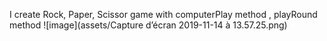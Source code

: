 I create Rock, Paper, Scissor game
with computerPlay method , playRound method
![image](assets/Capture d’écran 2019-11-14 à 13.57.25.png)
